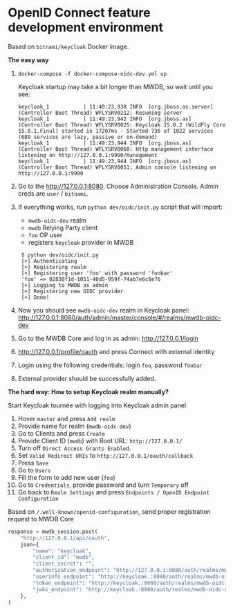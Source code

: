 # OpenID Connect feature development environment

Based on `bitnami/keycloak` Docker image.

**The easy way**

1. `docker-compose -f docker-compose-oidc-dev.yml up`

   Keycloak startup may take a bit longer than MWDB, so wait until you see:

   ```
   keycloak_1           | 11:49:23,938 INFO  [org.jboss.as.server] (Controller Boot Thread) WFLYSRV0212: Resuming server
   keycloak_1           | 11:49:23,942 INFO  [org.jboss.as] (Controller Boot Thread) WFLYSRV0025: Keycloak 15.0.2 (WildFly Core 15.0.1.Final) started in 17207ms - Started 736 of 1022 services (689 services are lazy, passive or on-demand)
   keycloak_1           | 11:49:23,944 INFO  [org.jboss.as] (Controller Boot Thread) WFLYSRV0060: Http management interface listening on http://127.0.0.1:9990/management
   keycloak_1           | 11:49:23,944 INFO  [org.jboss.as] (Controller Boot Thread) WFLYSRV0051: Admin console listening on http://127.0.0.1:9990
   ```

2. Go to the http://127.0.0.1:8080. Choose Administration Console. Admin creds are `user` / `bitnami`.

3. If everything works, run `python dev/oidc/init.py` script that will import:
   - `mwdb-oidc-dev` realm
   - `mwdb` Relying Party client
   - `foo` OP user
   - registers `keycloak` provider in MWDB   

   ```
    $ python dev/oidc/init.py 
    [+] Authenticating
    [+] Registering realm
    [+] Registering user 'foo' with password 'foobar'
    'foo' => 02830f1d-1051-40d5-959f-74ab7e6c8e76
    [+] Logging to MWDB as admin
    [+] Registering new OIDC provider
    [+] Done!
   ```

4. Now you should see `mwdb-oidc-dev` realm in Keycloak panel: http://127.0.0.1:8080/auth/admin/master/console/#/realms/mwdb-oidc-dev
5. Go to the MWDB Core and log in as admin: http://127.0.0.1/login
6. http://127.0.0.1/profile/oauth and press Connect with external identity
7. Login using the following credentials: login `foo`, password `foobar`
8. External provider should be successfully added.

**The hard way: How to setup Keycloak realm manually?**

Start Keycloak tournée with logging into Keycloak admin panel

1. Hover `master` and press `Add realm`
2. Provide name for realm (`mwdb-oidc-dev`)
3. Go to Clients and press `Create`
4. Provide Client ID (`mwdb`) with Root URL: `http://127.0.0.1/`
5. Turn off `Direct Access Grants Enabled`.
6. Set `Valid Redirect URIs` to `http://127.0.0.1/oauth/callback`
7. Press `Save`
8. Go to `Users`
9. Fill the form to add new user (`foo`)
10. Go to `Credentials`, provide password and turn `Temporary` off
11. Go back to `Realm Settings` and press `Endpoints / OpenID Endpoint Configuration`

Based on `/.well-known/openid-configuration`, send proper registration request to MWDB Core

```python
response = mwdb_session.post(
    "http://127.0.0.1/api/oauth",
    json={
        "name": "keycloak",
        "client_id": "mwdb",
        "client_secret": "",
        "authorization_endpoint": "http://127.0.0.1:8080/auth/realms/mwdb-oidc-dev/protocol/openid-connect/auth",
        "userinfo_endpoint": "http://keycloak.:8080/auth/realms/mwdb-oidc-dev/protocol/openid-connect/userinfo",
        "token_endpoint": "http://keycloak.:8080/auth/realms/mwdb-oidc-dev/protocol/openid-connect/token",
        "jwks_endpoint": "http://keycloak.:8080/auth/realms/mwdb-oidc-dev/protocol/openid-connect/certs",
    },
)
```
